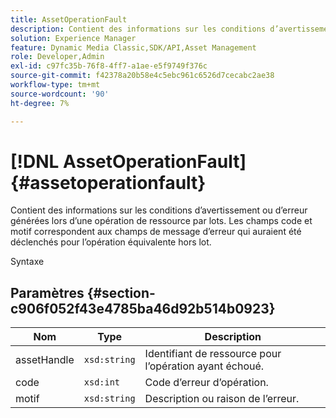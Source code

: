 ```yaml
---
title: AssetOperationFault
description: Contient des informations sur les conditions d’avertissement ou d’erreur générées lors d’une opération de ressource par lots. Les champs code et motif correspondent aux champs de message d’erreur qui auraient été déclenchés pour l’opération équivalente hors lot.
solution: Experience Manager
feature: Dynamic Media Classic,SDK/API,Asset Management
role: Developer,Admin
exl-id: c97fc35b-76f8-4ff7-a1ae-e5f9749f376c
source-git-commit: f42378a20b58e4c5ebc961c6526d7cecabc2ae38
workflow-type: tm+mt
source-wordcount: '90'
ht-degree: 7%

---
```


# [!DNL AssetOperationFault]{#assetoperationfault}

Contient des informations sur les conditions d’avertissement ou d’erreur générées lors d’une opération de ressource par lots. Les champs code et motif correspondent aux champs de message d’erreur qui auraient été déclenchés pour l’opération équivalente hors lot.

Syntaxe

## Paramètres {#section-c906f052f43e4785ba46d92b514b0923}

| Nom | Type | Description |
|---|---|---|
| assetHandle | `xsd:string` | Identifiant de ressource pour l’opération ayant échoué. |
| code | `xsd:int` | Code d’erreur d’opération. |
| motif | `xsd:string` | Description ou raison de l’erreur. |
